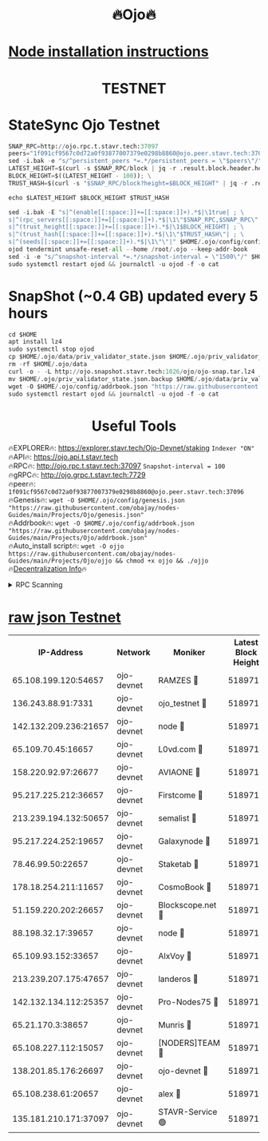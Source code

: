 <h1 align="center"> 🔥Ojo🔥</h1>

[Node installation instructions](https://github.com/obajay/nodes-Guides/tree/main/Projects/Ojo)
=

<h1 align="center"> TESTNET</h1>

# StateSync Ojo Testnet
```python
SNAP_RPC=http://ojo.rpc.t.stavr.tech:37097
peers="1f091cf9567c0d72a0f93877007379e0298b8860@ojo.peer.stavr.tech:37096"
sed -i.bak -e "s/^persistent_peers *=.*/persistent_peers = \"$peers\"/" $HOME/.ojo/config/config.toml
LATEST_HEIGHT=$(curl -s $SNAP_RPC/block | jq -r .result.block.header.height); \
BLOCK_HEIGHT=$((LATEST_HEIGHT - 100)); \
TRUST_HASH=$(curl -s "$SNAP_RPC/block?height=$BLOCK_HEIGHT" | jq -r .result.block_id.hash)

echo $LATEST_HEIGHT $BLOCK_HEIGHT $TRUST_HASH

sed -i.bak -E "s|^(enable[[:space:]]+=[[:space:]]+).*$|\1true| ; \
s|^(rpc_servers[[:space:]]+=[[:space:]]+).*$|\1\"$SNAP_RPC,$SNAP_RPC\"| ; \
s|^(trust_height[[:space:]]+=[[:space:]]+).*$|\1$BLOCK_HEIGHT| ; \
s|^(trust_hash[[:space:]]+=[[:space:]]+).*$|\1\"$TRUST_HASH\"| ; \
s|^(seeds[[:space:]]+=[[:space:]]+).*$|\1\"\"|" $HOME/.ojo/config/config.toml
ojod tendermint unsafe-reset-all --home /root/.ojo --keep-addr-book
sed -i -e "s/^snapshot-interval *=.*/snapshot-interval = \"1500\"/" $HOME/.ojo/config/app.toml
sudo systemctl restart ojod && journalctl -u ojod -f -o cat
```
# SnapShot (~0.4 GB) updated every 5 hours
```python
cd $HOME
apt install lz4
sudo systemctl stop ojod
cp $HOME/.ojo/data/priv_validator_state.json $HOME/.ojo/priv_validator_state.json.backup
rm -rf $HOME/.ojo/data
curl -o - -L http://ojo.snapshot.stavr.tech:1026/ojo/ojo-snap.tar.lz4 | lz4 -c -d - | tar -x -C $HOME/.ojo --strip-components 2
mv $HOME/.ojo/priv_validator_state.json.backup $HOME/.ojo/data/priv_validator_state.json
wget -O $HOME/.ojo/config/addrbook.json "https://raw.githubusercontent.com/obajay/nodes-Guides/main/Projects/Ojo/addrbook.json"
sudo systemctl restart ojod && journalctl -u ojod -f -o cat
```
 <h1 align="center"> Useful Tools</h1>

🔥EXPLORER🔥:        https://explorer.stavr.tech/Ojo-Devnet/staking        `Indexer "ON"` \
🔥API🔥:                     https://ojo.api.t.stavr.tech \
🔥RPC🔥:                    http://ojo.rpc.t.stavr.tech:37097              `Snapshot-interval = 100` \
🔥gRPC🔥:                  http://ojo.grpc.t.stavr.tech:7729 \
🔥peer🔥:                   `1f091cf9567c0d72a0f93877007379e0298b8860@ojo.peer.stavr.tech:37096` \
🔥Genesis🔥:    ```wget -O $HOME/.ojo/config/genesis.json "https://raw.githubusercontent.com/obajay/nodes-Guides/main/Projects/Ojo/genesis.json"``` \
🔥Addrbook🔥:    ```wget -O $HOME/.ojo/config/addrbook.json "https://raw.githubusercontent.com/obajay/nodes-Guides/main/Projects/Ojo/addrbook.json"``` \
🔥Auto_install script🔥: ```wget -O ojjo https://raw.githubusercontent.com/obajay/nodes-Guides/main/Projects/Ojo/ojjo && chmod +x ojjo && ./ojjo``` \
🔥[Decentralization Info](https://github.com/obajay/StateSync-snapshots/tree/main/Projects/Ojo/Decentralization)🔥



<details>
<summary>RPC Scanning</summary>

<h2 align="center"> We scan nodes in real time every 4 hours. And we provide the final result of RPC endpoints.
We cannot influence the operation of these nodes in any way. </h2>


```python
If Voting Power is higher than 0 --> then the Node is a validator of the network and may be subject to attack and be a potential threat to the chain.
```
```python
We marked such validators with a red symbol
```

</details>

[raw json Testnet](https://rpc-check.ojot.stavr.tech/ojot/rpc-ojot-result.json)
=


<table><tr><th>IP-Address</th><th>Network</th><th>Moniker</th><th>Latest Block Height</th><th>Earliest Block Height</th><th>Catching Up</th><th>Tx Index</th><th>Voting Power</th><th>Scan Time</th></tr><tr><td>65.108.199.120:54657</td><td>ojo-devnet</td><td>RAMZES 🔴</td><td>5189710</td><td>306156</td><td>False</td><td>on</td><td>15420</td><td>2024-01-29T14:49:46.430353697UTC</td></tr><tr><td>136.243.88.91:7331</td><td>ojo-devnet</td><td>ojo_testnet 🔴</td><td>5189711</td><td>308845</td><td>False</td><td>on</td><td>1000</td><td>2024-01-29T14:49:52.708164641UTC</td></tr><tr><td>142.132.209.236:21657</td><td>ojo-devnet</td><td>node 🔴</td><td>5189714</td><td>350001</td><td>False</td><td>on</td><td>1999</td><td>2024-01-29T14:50:10.244836594UTC</td></tr><tr><td>65.109.70.45:16657</td><td>ojo-devnet</td><td>L0vd.com 🔴</td><td>5189716</td><td>695918</td><td>False</td><td>off</td><td>998</td><td>2024-01-29T14:50:19.742174201UTC</td></tr><tr><td>158.220.92.97:26677</td><td>ojo-devnet</td><td>AVIAONE 🔴</td><td>5189713</td><td>2754001</td><td>False</td><td>on</td><td>19926</td><td>2024-01-29T14:50:03.233190733UTC</td></tr><tr><td>95.217.225.212:36657</td><td>ojo-devnet</td><td>Firstcome 🔴</td><td>5189711</td><td>2985946</td><td>False</td><td>on</td><td>13566</td><td>2024-01-29T14:49:52.392723470UTC</td></tr><tr><td>213.239.194.132:50657</td><td>ojo-devnet</td><td>semalist 🔴</td><td>5189710</td><td>3223522</td><td>False</td><td>on</td><td>21037</td><td>2024-01-29T14:49:46.684094680UTC</td></tr><tr><td>95.217.224.252:19657</td><td>ojo-devnet</td><td>Galaxynode 🔴</td><td>5189716</td><td>3685492</td><td>False</td><td>on</td><td>11888</td><td>2024-01-29T14:50:18.702703597UTC</td></tr><tr><td>78.46.99.50:22657</td><td>ojo-devnet</td><td>Staketab 🔴</td><td>5189716</td><td>4254801</td><td>False</td><td>on</td><td>1276</td><td>2024-01-29T14:50:20.019149969UTC</td></tr><tr><td>178.18.254.211:11657</td><td>ojo-devnet</td><td>CosmoBook 🔴</td><td>5189715</td><td>4392001</td><td>False</td><td>off</td><td>1047</td><td>2024-01-29T14:50:12.607006880UTC</td></tr><tr><td>51.159.220.202:26657</td><td>ojo-devnet</td><td>Blockscope.net 🔴</td><td>5189710</td><td>4425001</td><td>False</td><td>on</td><td>1790</td><td>2024-01-29T14:49:45.745569155UTC</td></tr><tr><td>88.198.32.17:39657</td><td>ojo-devnet</td><td>node 🔴</td><td>5189715</td><td>4710001</td><td>False</td><td>on</td><td>90469</td><td>2024-01-29T14:50:12.845057597UTC</td></tr><tr><td>65.109.93.152:33657</td><td>ojo-devnet</td><td>AlxVoy 🔴</td><td>5189714</td><td>4943001</td><td>False</td><td>on</td><td>4491415</td><td>2024-01-29T14:50:09.979743400UTC</td></tr><tr><td>213.239.207.175:47657</td><td>ojo-devnet</td><td>landeros 🔴</td><td>5189713</td><td>4967924</td><td>False</td><td>off</td><td>11083</td><td>2024-01-29T14:50:03.488029644UTC</td></tr><tr><td>142.132.134.112:25357</td><td>ojo-devnet</td><td>Pro-Nodes75 🔴</td><td>5189710</td><td>5089710</td><td>False</td><td>on</td><td>24651</td><td>2024-01-29T14:49:49.582672055UTC</td></tr><tr><td>65.21.170.3:38657</td><td>ojo-devnet</td><td>Munris 🔴</td><td>5189711</td><td>5089711</td><td>False</td><td>off</td><td>20123</td><td>2024-01-29T14:49:52.002335047UTC</td></tr><tr><td>65.108.227.112:15057</td><td>ojo-devnet</td><td>[NODERS]TEAM 🔴</td><td>5189716</td><td>5089716</td><td>False</td><td>off</td><td>9999</td><td>2024-01-29T14:50:19.061750721UTC</td></tr><tr><td>138.201.85.176:26697</td><td>ojo-devnet</td><td>ojo-devnet 🔴</td><td>5189716</td><td>5089716</td><td>False</td><td>on</td><td>1000024000</td><td>2024-01-29T14:50:19.323347950UTC</td></tr><tr><td>65.108.238.61:20657</td><td>ojo-devnet</td><td>alex 🔴</td><td>5189710</td><td>5131001</td><td>False</td><td>on</td><td>11359</td><td>2024-01-29T14:49:46.070702806UTC</td></tr><tr><td>135.181.210.171:37097</td><td>ojo-devnet</td><td>STAVR-Service 🟢</td><td>5189710</td><td>5188501</td><td>False</td><td>on</td><td>0</td><td>2024-01-29T14:49:47.285300470UTC</td></tr></table>
